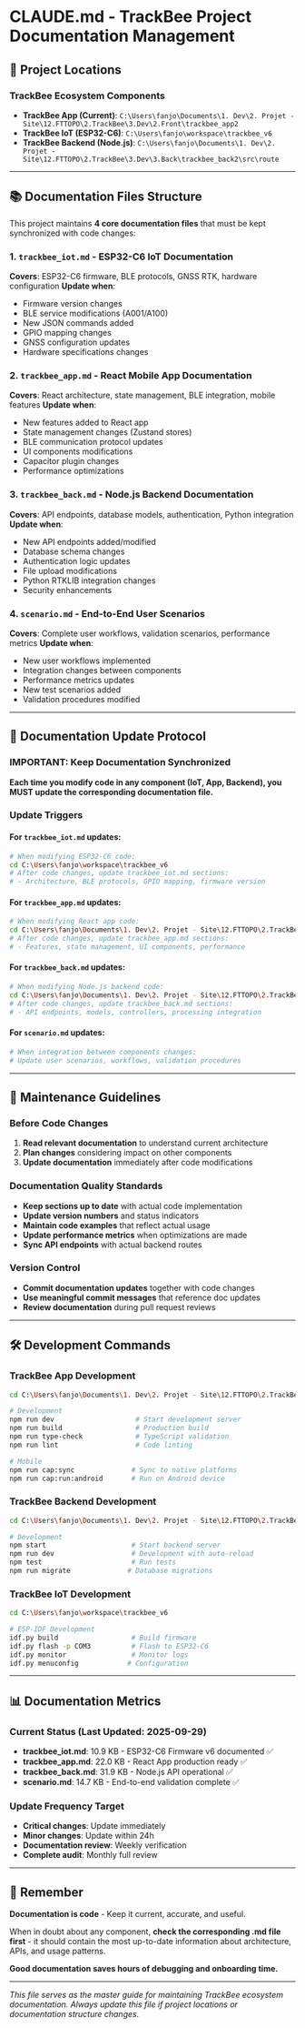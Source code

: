 # CLAUDE.md - TrackBee Project Documentation Management

## 📍 Project Locations

### TrackBee Ecosystem Components
- **TrackBee App (Current)**: `C:\Users\fanjo\Documents\1. Dev\2. Projet - Site\12.FTTOPO\2.TrackBee\3.Dev\2.Front\trackbee_app2`
- **TrackBee IoT (ESP32-C6)**: `C:\Users\fanjo\workspace\trackbee_v6`
- **TrackBee Backend (Node.js)**: `C:\Users\fanjo\Documents\1. Dev\2. Projet - Site\12.FTTOPO\2.TrackBee\3.Dev\3.Back\trackbee_back2\src\route`

---

## 📚 Documentation Files Structure

This project maintains **4 core documentation files** that must be kept synchronized with code changes:

### 1. `trackbee_iot.md` - ESP32-C6 IoT Documentation
**Covers**: ESP32-C6 firmware, BLE protocols, GNSS RTK, hardware configuration
**Update when**:
- Firmware version changes
- BLE service modifications (A001/A100)
- New JSON commands added
- GPIO mapping changes
- GNSS configuration updates
- Hardware specifications changes

### 2. `trackbee_app.md` - React Mobile App Documentation
**Covers**: React architecture, state management, BLE integration, mobile features
**Update when**:
- New features added to React app
- State management changes (Zustand stores)
- BLE communication protocol updates
- UI components modifications
- Capacitor plugin changes
- Performance optimizations

### 3. `trackbee_back.md` - Node.js Backend Documentation
**Covers**: API endpoints, database models, authentication, Python integration
**Update when**:
- New API endpoints added/modified
- Database schema changes
- Authentication logic updates
- File upload modifications
- Python RTKLIB integration changes
- Security enhancements

### 4. `scenario.md` - End-to-End User Scenarios
**Covers**: Complete user workflows, validation scenarios, performance metrics
**Update when**:
- New user workflows implemented
- Integration changes between components
- Performance metrics updates
- New test scenarios added
- Validation procedures modified

---

## 🔄 Documentation Update Protocol

### IMPORTANT: Keep Documentation Synchronized

**Each time you modify code in any component (IoT, App, Backend), you MUST update the corresponding documentation file.**

### Update Triggers

#### For `trackbee_iot.md` updates:
```bash
# When modifying ESP32-C6 code:
cd C:\Users\fanjo\workspace\trackbee_v6
# After code changes, update trackbee_iot.md sections:
# - Architecture, BLE protocols, GPIO mapping, firmware version
```

#### For `trackbee_app.md` updates:
```bash
# When modifying React app code:
cd C:\Users\fanjo\Documents\1. Dev\2. Projet - Site\12.FTTOPO\2.TrackBee\3.Dev\2.Front\trackbee_app2
# After code changes, update trackbee_app.md sections:
# - Features, state management, UI components, performance
```

#### For `trackbee_back.md` updates:
```bash
# When modifying Node.js backend code:
cd C:\Users\fanjo\Documents\1. Dev\2. Projet - Site\12.FTTOPO\2.TrackBee\3.Dev\3.Back\trackbee_back2\src\route
# After code changes, update trackbee_back.md sections:
# - API endpoints, models, controllers, processing integration
```

#### For `scenario.md` updates:
```bash
# When integration between components changes:
# Update user scenarios, workflows, validation procedures
```

---

## 🎯 Maintenance Guidelines

### Before Code Changes
1. **Read relevant documentation** to understand current architecture
2. **Plan changes** considering impact on other components
3. **Update documentation** immediately after code modifications

### Documentation Quality Standards
- **Keep sections up to date** with actual code implementation
- **Update version numbers** and status indicators
- **Maintain code examples** that reflect actual usage
- **Update performance metrics** when optimizations are made
- **Sync API endpoints** with actual backend routes

### Version Control
- **Commit documentation updates** together with code changes
- **Use meaningful commit messages** that reference doc updates
- **Review documentation** during pull request reviews

---

## 🛠️ Development Commands

### TrackBee App Development
```bash
cd C:\Users\fanjo\Documents\1. Dev\2. Projet - Site\12.FTTOPO\2.TrackBee\3.Dev\2.Front\trackbee_app2

# Development
npm run dev                    # Start development server
npm run build                  # Production build
npm run type-check             # TypeScript validation
npm run lint                   # Code linting

# Mobile
npm run cap:sync              # Sync to native platforms
npm run cap:run:android       # Run on Android device
```

### TrackBee Backend Development
```bash
cd C:\Users\fanjo\Documents\1. Dev\2. Projet - Site\12.FTTOPO\2.TrackBee\3.Dev\3.Back\trackbee_back2

# Development
npm start                     # Start backend server
npm run dev                   # Development with auto-reload
npm test                      # Run tests
npm run migrate              # Database migrations
```

### TrackBee IoT Development
```bash
cd C:\Users\fanjo\workspace\trackbee_v6

# ESP-IDF Development
idf.py build                  # Build firmware
idf.py flash -p COM3          # Flash to ESP32-C6
idf.py monitor                # Monitor logs
idf.py menuconfig            # Configuration
```

---

## 📊 Documentation Metrics

### Current Status (Last Updated: 2025-09-29)
- **trackbee_iot.md**: 10.9 KB - ESP32-C6 Firmware v6 documented ✅
- **trackbee_app.md**: 22.0 KB - React App production ready ✅
- **trackbee_back.md**: 31.9 KB - Node.js API operational ✅
- **scenario.md**: 14.7 KB - End-to-end validation complete ✅

### Update Frequency Target
- **Critical changes**: Update immediately
- **Minor changes**: Update within 24h
- **Documentation review**: Weekly verification
- **Complete audit**: Monthly full review

---

## 🎯 Remember

**Documentation is code** - Keep it current, accurate, and useful.

When in doubt about any component, **check the corresponding .md file first** - it should contain the most up-to-date information about architecture, APIs, and usage patterns.

**Good documentation saves hours of debugging and onboarding time.**

---

*This file serves as the master guide for maintaining TrackBee ecosystem documentation.*
*Always update this file if project locations or documentation structure changes.*